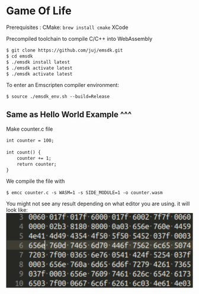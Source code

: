 # Game Of Life

Prerequisites :
CMake: `brew install cmake`
XCode

Precompiled toolchain to compile C/C++ into WebAssembly
```
$ git clone https://github.com/juj/emsdk.git
$ cd emsdk
$ ./emsdk install latest
$ ./emsdk activate latest
$ ./emsdk activate latest
```

To enter an Emscripten compiler environment:
```
$ source ./emsdk_env.sh --build=Release
```

Same as Hello World Example ^^^
---

Make counter.c file

```
int counter = 100;

int count() {  
    counter += 1;
    return counter;
}
```

We compile the file with 

```
$ emcc counter.c -s WASM=1 -s SIDE_MODULE=1 -o counter.wasm
```

You might not see any result depending on what editor you are using. it will look like:
![Output](counterOutput.png)
